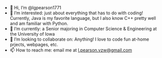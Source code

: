 - 👋 Hi, I’m @lgpearson1771
- 👀 I’m interested: just about everything that has to do with coding! Currently, Java is my favorite language, but I also know C++ pretty well and am familiar with Python.
- 🌱 I’m currently: a Senior majoring in Computer Science & Engineering at the University of Iowa
- 💞️ I’m looking to collaborate on: Anything! I love to code fun at-home prjects, webpages, etc.
- 📫 How to reach me: email me at l.pearson.vzw@gmail.com

<!---
lgpearson1771/lgpearson1771 is a ✨ special ✨ repository because its `README.md` (this file) appears on your GitHub profile.
You can click the Preview link to take a look at your changes.
--->
